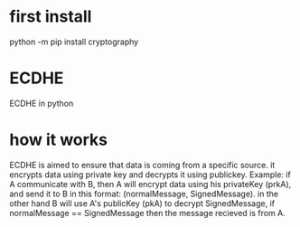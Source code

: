 # first install
python -m pip install cryptography

# ECDHE
ECDHE in python
# how it works
ECDHE is aimed to ensure that data is coming from a specific source. it encrypts data using private key and decrypts it using publickey. Example: if A communicate with B, then A will encrypt data using his privateKey (prkA), and send it to B in this format: (normalMessage, SignedMessage). in the other hand B will use A's publicKey (pkA) to decrypt SignedMessage, if normalMessage == SignedMessage then the message recieved is from A.
